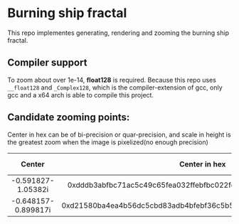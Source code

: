 # Burning ship fractal

This repo implementes generating, rendering and zooming the burning ship fractal.

## Compiler support
To zoom about over 1e-14, **float128** is required. Because this repo uses `__float128` and `_Complex128`, which is the compiler-extension of gcc, only gcc and a x64 arch is able to compile this project.

## Candidate zooming points:
Center in hex can be of bi-precision or quar-precision, and scale in height is the greatest zoom when the image is pixelized(no enough precision)

|       Center        |                           Center in hex                            | Scale in height |
| :-----------------: | :----------------------------------------------------------------: | --------------- |
| -0.591827-1.05382i  | 0xdddb3abfbc71ac5c49c65fea032ffebfbc022feb8231c7f4c255f375c70dffbf | 2.23408e-32     |
| -0.648157-0.899817i | 0xd21580ba4ea4b56dc5cbd83adb4bfebf36c5b5eb9e68eceab798b0d7b4ccfebf | 4.93038e-32     |